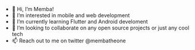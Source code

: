 - 👋 Hi, I’m Memba!
- 👀 I’m interested in mobile and web development
- 🌱 I’m currently learning Flutter and Android develoment
- 💞️ I’m looking to collaborate on any open source projects or just any cool tech
- 📫 Reach out to me on twitter @membatheone

<!---
MembaMcetywa/MembaMcetywa is a ✨ special ✨ repository because its `README.md` (this file) appears on your GitHub profile.
You can click the Preview link to take a look at your changes.
--->
